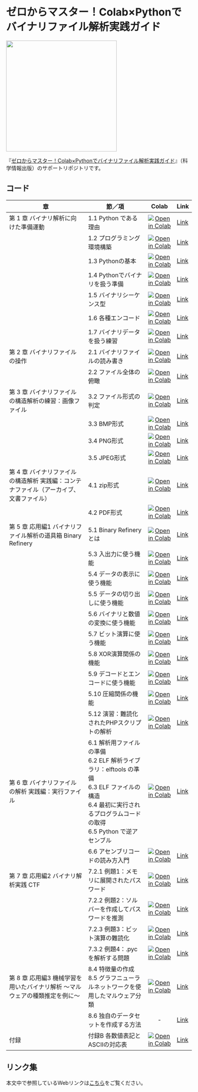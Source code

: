 # ゼロからマスター！Colab×Pythonでバイナリファイル解析実践ガイド

[<img src="https://m.media-amazon.com/images/I/71itjAxXb3L._SY522_.jpg" width="300px">](https://www.amazon.co.jp/dp/4910558357)

『[ゼロからマスター！Colab×Pythonでバイナリファイル解析実践ガイド](https://www.it-book.co.jp/books/154.html)』（科学情報出版）のサポートリポジトリです。

## コード

| 章 | 節／項 | Colab | Link |
| --- | --- | :---: | --- |
| 第 1 章 バイナリ解析に向けた準備運動 | 1.1 Python である理由 | [![Open in Colab](https://colab.research.google.com/assets/colab-badge.svg)](https://colab.research.google.com/github/editor-kagaku/Binary/blob/main/chapter1/1-1_Pythonである理由.ipynb) | [Link](https://github.com/editor-kagaku/Binary/blob/main/chapter1/1-1_Pythonである理由.ipynb) |
|  | 1.2 プログラミング環境構築 | [![Open in Colab](https://colab.research.google.com/assets/colab-badge.svg)](https://colab.research.google.com/github/editor-kagaku/Binary/blob/main/chapter1/1-2_プログラミング環境構築.ipynb) | [Link](https://github.com/editor-kagaku/Binary/blob/main/chapter1/1-2_プログラミング環境構築.ipynb) |
|  | 1.3 Pythonの基本 | [![Open in Colab](https://colab.research.google.com/assets/colab-badge.svg)](https://colab.research.google.com/github/editor-kagaku/Binary/blob/main/chapter1/1-3_Pythonの基本.ipynb) | [Link](https://github.com/editor-kagaku/Binary/blob/main/chapter1/1-3_Pythonの基本.ipynb) |
|  | 1.4 Pythonでバイナリを扱う準備 | [![Open in Colab](https://colab.research.google.com/assets/colab-badge.svg)](https://colab.research.google.com/github/editor-kagaku/Binary/blob/main/chapter1/1-4_Pythonでバイナリを扱う準備.ipynb) | [Link](https://github.com/editor-kagaku/Binary/blob/main/chapter1/1-4_Pythonでバイナリを扱う準備.ipynb) |
|  | 1.5 バイナリシーケンス型 | [![Open in Colab](https://colab.research.google.com/assets/colab-badge.svg)](https://colab.research.google.com/github/editor-kagaku/Binary/blob/main/chapter1/1-5_バイナリシーケンス型.ipynb) | [Link](https://github.com/editor-kagaku/Binary/blob/main/chapter1/1-5_バイナリシーケンス型.ipynb) |
|  | 1.6 各種エンコード | [![Open in Colab](https://colab.research.google.com/assets/colab-badge.svg)](https://colab.research.google.com/github/editor-kagaku/Binary/blob/main/chapter1/1-6_各種エンコード.ipynb) | [Link](https://github.com/editor-kagaku/Binary/blob/main/chapter1/1-6_各種エンコード.ipynb) |
|  | 1.7 バイナリデータを扱う練習 | [![Open in Colab](https://colab.research.google.com/assets/colab-badge.svg)](https://colab.research.google.com/github/editor-kagaku/Binary/blob/main/chapter1/1-7_バイナリデータを扱う練習.ipynb) | [Link](https://github.com/editor-kagaku/Binary/blob/main/chapter1/1-7_バイナリデータを扱う練習.ipynb) |
| 第 2 章 バイナリファイルの操作 | 2.1 バイナリファイルの読み書き | [![Open in Colab](https://colab.research.google.com/assets/colab-badge.svg)](https://colab.research.google.com/github/editor-kagaku/Binary/blob/main/chapter2/2-1_バイナリファイルの読み書き.ipynb) | [Link](https://github.com/editor-kagaku/Binary/blob/main/chapter2/2-1_バイナリファイルの読み書き.ipynb) |
|  | 2.2 ファイル全体の俯瞰 | [![Open in Colab](https://colab.research.google.com/assets/colab-badge.svg)](https://colab.research.google.com/github/editor-kagaku/Binary/blob/main/chapter2/2-2_ファイル全体の俯瞰.ipynb) | [Link](https://github.com/editor-kagaku/Binary/blob/main/chapter2/2-2_ファイル全体の俯瞰.ipynb) |
| 第 3 章 バイナリファイルの構造解析の練習：画像ファイル | 3.2 ファイル形式の判定 | [![Open in Colab](https://colab.research.google.com/assets/colab-badge.svg)](https://colab.research.google.com/github/editor-kagaku/Binary/blob/main/chapter3/3-2_ファイル形式の判定.ipynb) | [Link](https://github.com/editor-kagaku/Binary/blob/main/chapter3/3-2_ファイル形式の判定.ipynb) |
|  | 3.3 BMP形式 | [![Open in Colab](https://colab.research.google.com/assets/colab-badge.svg)](https://colab.research.google.com/github/editor-kagaku/Binary/blob/main/chapter3/3-3_BMP形式.ipynb) | [Link](https://github.com/editor-kagaku/Binary/blob/main/chapter3/3-3_BMP形式.ipynb) |
|  | 3.4 PNG形式 | [![Open in Colab](https://colab.research.google.com/assets/colab-badge.svg)](https://colab.research.google.com/github/editor-kagaku/Binary/blob/main/chapter3/3-4_PNG形式.ipynb) | [Link](https://github.com/editor-kagaku/Binary/blob/main/chapter3/3-4_PNG形式.ipynb) |
|  | 3.5 JPEG形式 | [![Open in Colab](https://colab.research.google.com/assets/colab-badge.svg)](https://colab.research.google.com/github/editor-kagaku/Binary/blob/main/chapter3/3-5_JPEG形式.ipynb) | [Link](https://github.com/editor-kagaku/Binary/blob/main/chapter3/3-5_JPEG形式.ipynb) |
| 第 4 章 バイナリファイルの構造解析 実践編：コンテナファイル（アーカイブ、文書ファイル） | 4.1 zip形式 | [![Open in Colab](https://colab.research.google.com/assets/colab-badge.svg)](https://colab.research.google.com/github/editor-kagaku/Binary/blob/main/chapter4/4-1_zip形式.ipynb) | [Link](https://github.com/editor-kagaku/Binary/blob/main/chapter4/4-1_zip形式.ipynb) |
|  | 4.2 PDF形式 | [![Open in Colab](https://colab.research.google.com/assets/colab-badge.svg)](https://colab.research.google.com/github/editor-kagaku/Binary/blob/main/chapter4/4-2_PDF形式.ipynb) | [Link](https://github.com/editor-kagaku/Binary/blob/main/chapter4/4-2_PDF形式.ipynb) |
| 第 5 章 応用編1 バイナリファイル解析の道具箱 Binary Refinery | 5.1 Binary Refinery とは | [![Open in Colab](https://colab.research.google.com/assets/colab-badge.svg)](https://colab.research.google.com/github/editor-kagaku/Binary/blob/main/chapter5/notebooks/5-01_Binary%20Refineryとは.ipynb) | [Link](https://github.com/editor-kagaku/Binary/blob/main/chapter5/notebooks/5-01_Binary%20Refineryとは.ipynb) |
|  | 5.3 入出力に使う機能 | [![Open in Colab](https://colab.research.google.com/assets/colab-badge.svg)](https://colab.research.google.com/github/editor-kagaku/Binary/blob/main/chapter5/notebooks/5-03_入出力に使う機能.ipynb) | [Link](https://github.com/editor-kagaku/Binary/blob/main/chapter5/notebooks/5-03_入出力に使う機能.ipynb) |
|  | 5.4 データの表示に使う機能 | [![Open in Colab](https://colab.research.google.com/assets/colab-badge.svg)](https://colab.research.google.com/github/editor-kagaku/Binary/blob/main/chapter5/notebooks/5-04_データの表示に使う機能.ipynb) | [Link](https://github.com/editor-kagaku/Binary/blob/main/chapter5/notebooks/5-04_データの表示に使う機能.ipynb) |
|  | 5.5 データの切り出しに使う機能 | [![Open in Colab](https://colab.research.google.com/assets/colab-badge.svg)](https://colab.research.google.com/github/editor-kagaku/Binary/blob/main/chapter5/notebooks/5-05_データの切り出しに使う機能.ipynb) | [Link](https://github.com/editor-kagaku/Binary/blob/main/chapter5/notebooks/5-05_データの切り出しに使う機能.ipynb) |
|  | 5.6 バイナリと数値の変換に使う機能 | [![Open in Colab](https://colab.research.google.com/assets/colab-badge.svg)](https://colab.research.google.com/github/editor-kagaku/Binary/blob/main/chapter5/notebooks/5-06_バイナリと数値の変換に使う機能.ipynb) | [Link](https://github.com/editor-kagaku/Binary/blob/main/chapter5/notebooks/5-06_バイナリと数値の変換に使う機能.ipynb) |
|  | 5.7 ビット演算に使う機能 | [![Open in Colab](https://colab.research.google.com/assets/colab-badge.svg)](https://colab.research.google.com/github/editor-kagaku/Binary/blob/main/chapter5/notebooks/5-07_ビット演算に使う機能.ipynb) | [Link](https://github.com/editor-kagaku/Binary/blob/main/chapter5/notebooks/5-07_ビット演算に使う機能.ipynb) |
|  | 5.8 XOR演算関係の機能 | [![Open in Colab](https://colab.research.google.com/assets/colab-badge.svg)](https://colab.research.google.com/github/editor-kagaku/Binary/blob/main/chapter5/notebooks/5-08_XOR演算関係の機能.ipynb) | [Link](https://github.com/editor-kagaku/Binary/blob/main/chapter5/notebooks/5-08_XOR演算関係の機能.ipynb) |
|  | 5.9 デコードとエンコードに使う機能 | [![Open in Colab](https://colab.research.google.com/assets/colab-badge.svg)](https://colab.research.google.com/github/editor-kagaku/Binary/blob/main/chapter5/notebooks/5-09_デコードとエンコードに使う機能.ipynb) | [Link](https://github.com/editor-kagaku/Binary/blob/main/chapter5/notebooks/5-09_デコードとエンコードに使う機能.ipynb) |
|  | 5.10 圧縮関係の機能 | [![Open in Colab](https://colab.research.google.com/assets/colab-badge.svg)](https://colab.research.google.com/github/editor-kagaku/Binary/blob/main/chapter5/notebooks/5-10_圧縮関係の機能.ipynb) | [Link](https://github.com/editor-kagaku/Binary/blob/main/chapter5/notebooks/5-10_圧縮関係の機能.ipynb) |
|  | 5.12 演習：難読化されたPHPスクリプトの解析 | [![Open in Colab](https://colab.research.google.com/assets/colab-badge.svg)](https://colab.research.google.com/github/editor-kagaku/Binary/blob/main/chapter5/notebooks/5-12_演習-難読化されたPHPスクリプトの解析.ipynb) | [Link](https://github.com/editor-kagaku/Binary/blob/main/chapter5/notebooks/5-12_演習-難読化されたPHPスクリプトの解析.ipynb) |
| 第 6 章 バイナリファイルの解析 実践編：実行ファイル | 6.1 解析用ファイルの準備<br>6.2 ELF 解析ライブラリ：elftools の準備<br>6.3 ELF ファイルの構造<br>6.4 最初に実行されるプログラムコードの取得<br>6.5 Python で逆アセンブル | [![Open in Colab](https://colab.research.google.com/assets/colab-badge.svg)](https://colab.research.google.com/github/editor-kagaku/Binary/blob/main/chapter6/6_elf.ipynb) | [Link](https://github.com/editor-kagaku/Binary/blob/main/chapter6/6_elf.ipynb) |
|  | 6.6 アセンブリコードの読み方入門 | [![Open in Colab](https://colab.research.google.com/assets/colab-badge.svg)](https://colab.research.google.com/github/editor-kagaku/Binary/blob/main/chapter6/6-6_練習.ipynb) | [Link](https://github.com/editor-kagaku/Binary/blob/main/chapter6/6-6_練習.ipynb) |
| 第 7 章 応用編2 バイナリ解析実践 CTF | 7.2.1 例題1：メモリに展開されたパスワード | [![Open in Colab](https://colab.research.google.com/assets/colab-badge.svg)](https://colab.research.google.com/github/editor-kagaku/Binary/blob/main/chapter7/7-2_例題1_メモリに展開されたパスワード.ipynb) | [Link](https://github.com/editor-kagaku/Binary/blob/main/chapter7/7-2_例題1_メモリに展開されたパスワード.ipynb) |
|  | 7.2.2 例題2：ソルバーを作成してパスワードを推測 | [![Open in Colab](https://colab.research.google.com/assets/colab-badge.svg)](https://colab.research.google.com/github/editor-kagaku/Binary/blob/main/chapter7/7-2_例題2_ソルバーを作成してパスワードを推測.ipynb) | [Link](https://github.com/editor-kagaku/Binary/blob/main/chapter7/7-2_例題2_ソルバーを作成してパスワードを推測.ipynb) |
|  | 7.2.3 例題3：ビット演算の難読化 | [![Open in Colab](https://colab.research.google.com/assets/colab-badge.svg)](https://colab.research.google.com/github/editor-kagaku/Binary/blob/main/chapter7/7-2_例題3_ビット演算の難読化.ipynb) | [Link](https://github.com/editor-kagaku/Binary/blob/main/chapter7/7-2_例題3_ビット演算の難読化.ipynb) |
|  | 7.3.2 例題4：.pyc を解析する問題 | [![Open in Colab](https://colab.research.google.com/assets/colab-badge.svg)](https://colab.research.google.com/github/editor-kagaku/Binary/blob/main/chapter7/7-3_例題4_pycを解析する問題.ipynb) | [Link](https://github.com/editor-kagaku/Binary/blob/main/chapter7/7-3_例題4_pycを解析する問題.ipynb) |
| 第 8 章 応用編3 機械学習を用いたバイナリ解析 ～マルウェアの種類推定を例に～ | 8.4 特徴量の作成<br>8.5 グラフニューラルネットワークを使用したマルウェア分類 | [![Open in Colab](https://colab.research.google.com/assets/colab-badge.svg)](https://colab.research.google.com/github/editor-kagaku/Binary/blob/main/chapter8/8_malware_classification.ipynb) | [Link](https://github.com/editor-kagaku/Binary/blob/main/chapter8/8_malware_classification.ipynb) |
| | 8.6 独自のデータセットを作成する方法 | - | [Link](https://github.com/editor-kagaku/Binary/blob/main/chapter8/8-4) |
| 付録 | 付録B 各数値表記とASCIIの対応表 |  [![Open in Colab](https://colab.research.google.com/assets/colab-badge.svg)](https://colab.research.google.com/github/editor-kagaku/Binary/blob/main/appendix/付録B_各数値表記とASCIIの対応表.ipynb) | [Link](https://github.com/editor-kagaku/Binary/blob/main/appendix/付録B_各数値表記とASCIIの対応表.ipynb) |


## リンク集

本文中で参照しているWebリンクは[こちら](https://github.com/editor-kagaku/Binary/blob/main/links.md)をご覧ください。
